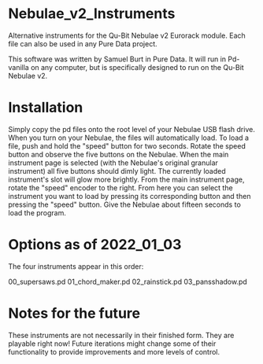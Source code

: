 # Nebulae_v2_Instruments
Alternative instruments for the Qu-Bit Nebulae v2 Eurorack module. Each file can also be used in any Pure Data project.

This software was written by Samuel Burt in Pure Data. It will run in Pd-vanilla on any computer, but is specifically designed to run on the Qu-Bit Nebulae v2. 

# Installation
Simply copy the pd files onto the root level of your Nebulae USB flash drive. When you turn on your Nebulae, the files will automatically load. To load a file, push and hold the "speed" button for two seconds. Rotate the speed button and observe the five buttons on the Nebulae. When the main instrument page is selected (with the Nebulae's original granular instrument) all five buttons should dimly light. The currently loaded instrument's slot will glow more brightly. From the main instrument page, rotate the "speed" encoder to the right. From here you can select the instrument you want to load by pressing its corresponding button and then pressing the "speed" button. Give the Nebulae about fifteen seconds to load the program.

# Options as of 2022_01_03
The four instruments appear in this order:

00_supersaws.pd
01_chord_maker.pd
02_rainstick.pd
03_pansshadow.pd

# Notes for the future
These instruments are not necessarily in their finished form. They are playable right now! Future iterations might change some of their functionality to provide improvements and more levels of control.


